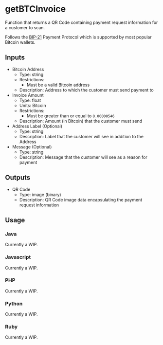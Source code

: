 # getBTCInvoice
Function that returns a QR Code containing payment request information for a customer to scan.

Follows the [BIP-21][bip21] Payment Protocol which is supported by most popular Bitcoin wallets.

## Inputs
- Bitcoin Address
  - Type: string
  - Restrictions:
    - Must be a valid Bitcoin address
  - Description: Address to which the customer must send payment to
- Invoice Amount
  - Type: float
  - Units: Bitcoin
  - Restrictions:
    - Must be greater than or equal to `0.00000546`
  - Description: Amount (in Bitcoin) that the customer must send
- Address Label (Optional)
  - Type: string
  - Description: Label that the customer will see in addition to the Address
- Message (Optional)
  - Type: string
  - Description: Message that the customer will see as a reason for payment

## Outputs
- QR Code
  - Type: image (binary)
  - Description: QR Code image data encapsulating the payment request information

## Usage

### Java
Currently a WIP.

### Javascript
Currently a WIP.

### PHP
Currently a WIP.

### Python
Currently a WIP.

### Ruby
Currently a WIP.


[bip21]: https://github.com/bitcoin/bips/blob/master/bip-0021.mediawiki
